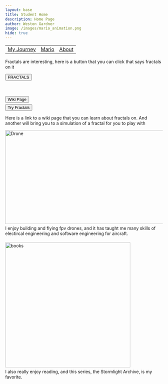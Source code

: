 ```yaml
---
layout: base
title: Student Home 
description: Home Page
author: Weston Gardner
image: /images/mario_animation.png
hide: true
---
```


<table>
    <tr>
        <td><a href="/weston_2025/MyJourney">My Journey</a></td>
        <td><a href="/weston_2025/Mario">Mario</a></td>
        <td><a href="/weston_2025/about">About</a></td>
    </tr>
</table>

<html lang="en">
  <body>
    <p>Fractals are interesting, here is a button that you can click that says fractals on it</p>
    <button>FRACTALS</button>
    <div style="height: 50px;"></div>
    <a href="https://en.wikipedia.org/wiki/Fractal" style="display: block;">
      <button>Wiki Page</button>
    </a>
    <div style="height: 5px;"></div>
    <a href="https://math.hws.edu/eck/js/mandelbrot/MB.html" style="display: block;">
      <button>Try Fractals</button>
    </a>
    <p>Here is a link to a wiki page that you can learn about fractals on. And another will bring you to a simulation of a fractal for you to play with</p>
  </body>
</html>


<img alt = "Drone" src = "https://www.firstquadcopter.com/wp-content/uploads/2022/01/Geprc_Mark5_FPV_drone.jpg" width = "600" height = "300">
<div style= "height: 5px;"></div>
I enjoy building and flying fpv drones, and it has taught me many skills of electircal engineering and software engineering for aircraft.
<div style= "height: 20px;"></div>
<img alt = "books" src = "https://m.media-amazon.com/images/I/81XdTtLyFWL._AC_UF1000,1000_QL80_.jpg" width = "400" height = "400">
<div style= "height: 5px;"></div>
I also really enjoy reading, and this series, the Stormlight Archive, is my favorite.